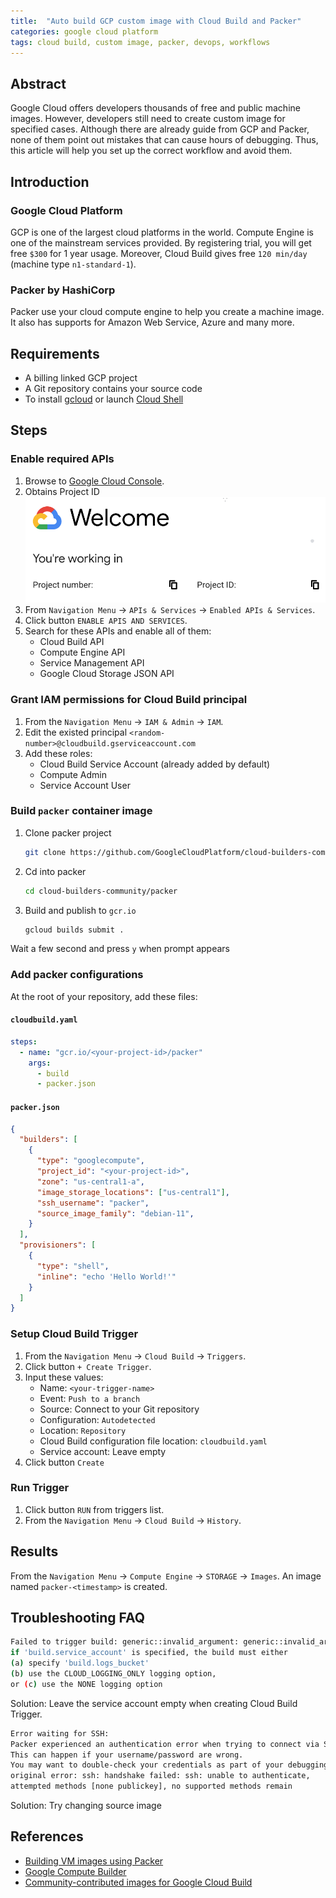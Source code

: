 ```yaml
---
title:  "Auto build GCP custom image with Cloud Build and Packer"
categories: google cloud platform
tags: cloud build, custom image, packer, devops, workflows
---
```


## Abstract

Google Cloud offers developers thousands of free and public machine images.
However, developers still need to create custom image for specified cases.
Although there are already guide from GCP and Packer,
none of them point out mistakes that can cause hours of debugging.
Thus, this article will help you set up the correct workflow and avoid them.

## Introduction

### Google Cloud Platform

GCP is one of the largest cloud platforms in the world.
Compute Engine is one of the mainstream services provided.
By registering trial, you will get free `$300` for 1 year usage.
Moreover, Cloud Build gives free `120 min/day` (machine type `n1-standard-1`).

### Packer by HashiCorp

Packer use your cloud compute engine to help you create a machine image.
It also has supports for Amazon Web Service, Azure and many more.

## Requirements

- A billing linked GCP project
- A Git repository contains your source code
- To install [gcloud](
  https://cloud.google.com/sdk/docs/install
  ) or launch [Cloud Shell](
  https://cloud.google.com/shell/docs/launching-cloud-shell
  )

## Steps

### Enable required APIs

1. Browse to [Google Cloud Console](https://console.cloud.google.com/).
1. Obtains Project ID
   ![Project Id](./project-id.png)
1. From `Navigation Menu` -> `APIs & Services` -> `Enabled APIs & Services`.
1. Click button `ENABLE APIS AND SERVICES`.
1. Search for these APIs and enable all of them:
   - Cloud Build API
   - Compute Engine API
   - Service Management API
   - Google Cloud Storage JSON API

### Grant IAM permissions for Cloud Build principal

1. From the `Navigation Menu` -> `IAM & Admin` -> `IAM`.
1. Edit the existed principal `<random-number>@cloudbuild.gserviceaccount.com`
1. Add these roles:
   - Cloud Build Service Account (already added by default)
   - Compute Admin
   - Service Account User

### Build `packer` container image

1. Clone packer project

   ```bash
   git clone https://github.com/GoogleCloudPlatform/cloud-builders-community.git
   ```

1. Cd into packer

   ```bash
   cd cloud-builders-community/packer
   ```

1. Build and publish to `gcr.io`

   ```bash
   gcloud builds submit .
   ```

Wait a few second and press `y` when prompt appears

### Add packer configurations

At the root of your repository, add these files:

#### **`cloudbuild.yaml`**

```yaml
steps:
  - name: "gcr.io/<your-project-id>/packer"
    args:
      - build
      - packer.json
```

#### **`packer.json`**

```json
{
  "builders": [
    {
      "type": "googlecompute",
      "project_id": "<your-project-id>",
      "zone": "us-central1-a",
      "image_storage_locations": ["us-central1"],
      "ssh_username": "packer",
      "source_image_family": "debian-11",
    }
  ],
  "provisioners": [
    {
      "type": "shell",
      "inline": "echo 'Hello World!'"
    }
  ]
}
```

### Setup Cloud Build Trigger

1. From the `Navigation Menu` -> `Cloud Build` -> `Triggers`.
1. Click button `+ Create Trigger`.
1. Input these values:
   - Name: `<your-trigger-name>`
   - Event: `Push to a branch`
   - Source: Connect to your Git repository
   - Configuration: `Autodetected`
   - Location: `Repository`
   - Cloud Build configuration file location: `cloudbuild.yaml`
   - Service account: Leave empty
1. Click button `Create`

### Run Trigger

1. Click button `RUN` from triggers list.
1. From the `Navigation Menu` -> `Cloud Build` -> `History`.

## Results

From the `Navigation Menu` -> `Compute Engine` -> `STORAGE` -> `Images`.
An image named `packer-<timestamp>` is created.

## Troubleshooting FAQ

```bash
Failed to trigger build: generic::invalid_argument: generic::invalid_argument:
if 'build.service_account' is specified, the build must either
(a) specify 'build.logs_bucket'
(b) use the CLOUD_LOGGING_ONLY logging option,
or (c) use the NONE logging option
```

Solution: Leave the service account empty when creating Cloud Build Trigger.

```bash
Error waiting for SSH:
Packer experienced an authentication error when trying to connect via SSH.
This can happen if your username/password are wrong.
You may want to double-check your credentials as part of your debugging process.
original error: ssh: handshake failed: ssh: unable to authenticate,
attempted methods [none publickey], no supported methods remain
```

Solution: Try changing source image

## References

- [Building VM images using Packer](
  https://cloud.google.com/build/docs/building/build-vm-images-with-packer
  )
- [Google Compute Builder](
  https://www.packer.io/plugins/builders/googlecompute
  )
- [Community-contributed images for Google Cloud Build](
  https://github.com/GoogleCloudPlatform/cloud-builders-community
  )
